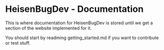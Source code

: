 # HeisenBugDev - Documentation

This is where documentation for HeisenBugDev is stored until we get a section of the website implemented for it.

You should start by readming getting_started.md if you want to contribute or test stuff.